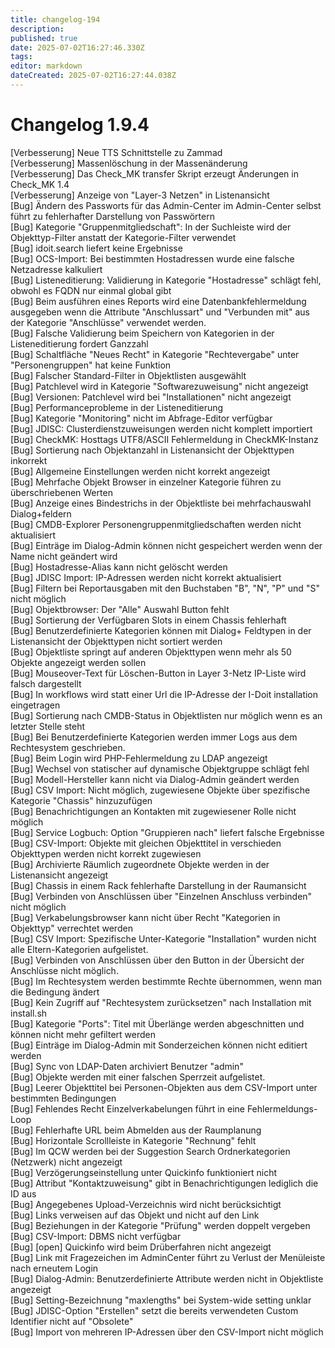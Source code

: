 ```yaml
---
title: changelog-194
description: 
published: true
date: 2025-07-02T16:27:46.330Z
tags: 
editor: markdown
dateCreated: 2025-07-02T16:27:44.038Z
---
```


# Changelog 1.9.4
<!-- cSpell:disable -->
<!-- markdownlint-disable MD052 -->
[Verbesserung] Neue TTS Schnittstelle zu Zammad<br>
[Verbesserung] Massenlöschung in der Massenänderung<br>
[Verbesserung] Das Check_MK transfer Skript erzeugt Änderungen in Check_MK 1.4<br>
[Verbesserung] Anzeige von "Layer-3 Netzen" in Listenansicht<br>
[Bug] Ändern des Passworts für das Admin-Center im Admin-Center selbst führt zu fehlerhafter Darstellung von Passwörtern<br>
[Bug] Kategorie "Gruppenmitgliedschaft": In der Suchleiste wird der Objekttyp-Filter anstatt der Kategorie-Filter verwendet<br>
[Bug] idoit.search liefert keine Ergebnisse<br>
[Bug] OCS-Import: Bei bestimmten Hostadressen wurde eine falsche Netzadresse kalkuliert<br>
[Bug] Listeneditierung: Validierung in Kategorie "Hostadresse" schlägt fehl, obwohl es FQDN nur einmal global gibt<br>
[Bug] Beim ausführen eines Reports wird eine Datenbankfehlermeldung ausgegeben wenn die Attribute "Anschlussart" und "Verbunden mit" aus der Kategorie "Anschlüsse" verwendet werden.<br>
[Bug] Falsche Validierung beim Speichern von Kategorien in der Listeneditierung fordert Ganzzahl<br>
[Bug] Schaltfläche "Neues Recht" in Kategorie "Rechtevergabe" unter "Personengruppen" hat keine Funktion<br>
[Bug] Falscher Standard-Filter in Objektlisten ausgewählt<br>
[Bug] Patchlevel wird in Kategorie "Softwarezuweisung" nicht angezeigt<br>
[Bug] Versionen: Patchlevel wird bei "Installationen" nicht angezeigt<br>
[Bug] Performanceprobleme in der Listeneditierung<br>
[Bug] Kategorie "Monitoring" nicht im Abfrage-Editor verfügbar<br>
[Bug] JDISC: Clusterdienstzuweisungen werden nicht komplett importiert<br>
[Bug] CheckMK: Hosttags UTF8/ASCII Fehlermeldung in CheckMK-Instanz<br>
[Bug] Sortierung nach Objektanzahl in Listenansicht der Objekttypen inkorrekt<br>
[Bug] Allgemeine Einstellungen werden nicht korrekt angezeigt<br>
[Bug] Mehrfache Objekt Browser in einzelner Kategorie führen zu überschriebenen Werten<br>
[Bug] Anzeige eines Bindestrichs in der Objektliste bei mehrfachauswahl Dialog+feldern<br>
[Bug] CMDB-Explorer Personengruppenmitgliedschaften werden nicht aktualisiert<br>
[Bug] Einträge im Dialog-Admin können nicht gespeichert werden wenn der Name nicht geändert wird<br>
[Bug] Hostadresse-Alias kann nicht gelöscht werden<br>
[Bug] JDISC Import: IP-Adressen werden nicht korrekt aktualisiert<br>
[Bug] Filtern bei Reportausgaben mit den Buchstaben "B", "N", "P" und "S" nicht möglich<br>
[Bug] Objektbrowser: Der "Alle" Auswahl Button fehlt<br>
[Bug] Sortierung der Verfügbaren Slots in einem Chassis fehlerhaft<br>
[Bug] Benutzerdefinierte Kategorien können mit Dialog+ Feldtypen in der Listenansicht der Objekttypen nicht sortiert werden<br>
[Bug] Objektliste springt auf anderen Objekttypen wenn mehr als 50 Objekte angezeigt werden sollen<br>
[Bug] Mouseover-Text für Löschen-Button in Layer 3-Netz IP-Liste wird falsch dargestellt<br>
[Bug] In workflows wird statt einer Url die IP-Adresse der I-Doit installation eingetragen<br>
[Bug] Sortierung nach CMDB-Status in Objektlisten nur möglich wenn es an letzter Stelle steht<br>
[Bug] Bei Benutzerdefinierte Kategorien werden immer Logs aus dem Rechtesystem geschrieben.<br>
[Bug] Beim Login wird PHP-Fehlermeldung zu LDAP angezeigt<br>
[Bug] Wechsel von statischer auf dynamische Objektgruppe schlägt fehl<br>
[Bug] Modell-Hersteller kann nicht via Dialog-Admin geändert werden<br>
[Bug] CSV Import: Nicht möglich, zugewiesene Objekte über spezifische Kategorie "Chassis" hinzuzufügen<br>
[Bug] Benachrichtigungen an Kontakten mit zugewiesener Rolle nicht möglich<br>
[Bug] Service Logbuch: Option "Gruppieren nach" liefert falsche Ergebnisse<br>
[Bug] CSV-Import: Objekte mit gleichen Objekttitel in verschieden Objekttypen werden nicht korrekt zugewiesen<br>
[Bug] Archivierte Räumlich zugeordnete Objekte werden in der Listenansicht angezeigt<br>
[Bug] Chassis in einem Rack fehlerhafte Darstellung in der Raumansicht<br>
[Bug] Verbinden von Anschlüssen über "Einzelnen Anschluss verbinden" nicht möglich<br>
[Bug] Verkabelungsbrowser kann nicht über Recht "Kategorien in Objekttyp" verrechtet werden<br>
[Bug] CSV Import: Spezifische Unter-Kategorie "Installation" wurden nicht alle Eltern-Kategorien aufgelistet.<br>
[Bug] Verbinden von Anschlüssen über den Button in der Übersicht der Anschlüsse nicht möglich.<br>
[Bug] Im Rechtesystem werden bestimmte Rechte übernommen, wenn man die Bedingung ändert<br>
[Bug] Kein Zugriff auf "Rechtesystem zurücksetzen" nach Installation mit install.sh<br>
[Bug] Kategorie "Ports": Titel mit Überlänge werden abgeschnitten und können nicht mehr gefiltert werden<br>
[Bug] Einträge im Dialog-Admin mit Sonderzeichen können nicht editiert werden<br>
[Bug] Sync von LDAP-Daten archiviert Benutzer "admin"<br>
[Bug] Objekte werden mit einer falschen Sperrzeit aufgelistet.<br>
[Bug] Leerer Objekttitel bei Personen-Objekten aus dem CSV-Import unter bestimmten Bedingungen<br>
[Bug] Fehlendes Recht Einzelverkabelungen führt in eine Fehlermeldungs-Loop<br>
[Bug] Fehlerhafte URL beim Abmelden aus der Raumplanung<br>
[Bug] Horizontale Scrollleiste in Kategorie "Rechnung" fehlt<br>
[Bug] Im QCW werden bei der Suggestion Search Ordnerkategorien (Netzwerk) nicht angezeigt<br>
[Bug] Verzögerungseinstellung unter Quickinfo funktioniert nicht<br>
[Bug] Attribut "Kontaktzuweisung" gibt in Benachrichtigungen lediglich die ID aus<br>
[Bug] Angegebenes Upload-Verzeichnis wird nicht berücksichtigt<br>
[Bug] Links verweisen auf das Objekt und nicht auf den Link<br>
[Bug] Beziehungen in der Kategorie "Prüfung" werden doppelt vergeben<br>
[Bug] CSV-Import: DBMS nicht verfügbar<br>
[Bug] [open] Quickinfo wird beim Drüberfahren nicht angezeigt<br>
[Bug] Link mit Fragezeichen im AdminCenter führt zu Verlust der Menüleiste nach erneutem Login<br>
[Bug] Dialog-Admin: Benutzerdefinierte Attribute werden nicht in Objektliste angezeigt<br>
[Bug] Setting-Bezeichnung "maxlengths" bei System-wide setting unklar<br>
[Bug] JDISC-Option "Erstellen" setzt die bereits verwendeten Custom Identifier nicht auf "Obsolete"<br>
[Bug] Import von mehreren IP-Adressen über den CSV-Import nicht möglich<br>
